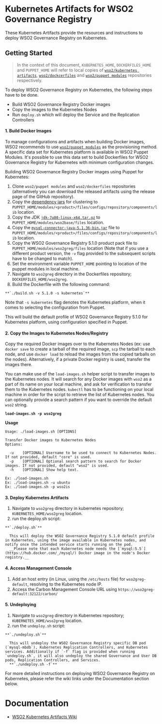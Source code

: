# Kubernetes Artifacts for WSO2 Governance Registry #
These Kubernetes Artifacts provide the resources and instructions to deploy WSO2 Governance Registry on Kubernetes.

## Getting Started
>In the context of this document, `KUBERNETES_HOME`, `DOCKERFILES_HOME` and `PUPPET_HOME` will refer to local copies of [`wso2/kubernetes artifacts`](https://github.com/wso2/kubernetes-artifacts/), [`wso2/dockcerfiles`](https://github.com/wso2/Dockerfiles/) and [`wso2/puppet modules`](https://github.com/wso2/puppet-modules) repositories respectively.

To deploy WSO2 Governance Registry on Kubernetes, the following steps have to be done.
* Build WSO2 Governance Registry Docker images
* Copy the images to the Kubernetes Nodes
* Run `deploy.sh` which will deploy the Service and the Replication Controllers

#### 1. Build Docker Images

To manage configurations and artifacts when building Docker images, WSO2 recommends to use [`wso2/puppet modules`](https://github.com/wso2/puppet-modules) as the provisioning method. A specific data set for Kubernetes platform is available in WSO2 Puppet Modules. It's possible to use this data set to build Dockerfiles for WSO2 Governance Registry for Kubernetes with minimum configuration changes.

Building WSO2 Governance Registry Docker images using Puppet for Kubernetes:

  1. Clone `wso2/puppet modules` and `wso2/dockerfiles` repositories (alternatively you can download the released artifacts using the release page of the GitHub repository).
  2. Copy the [dependency jars](https://docs.wso2.com/display/KA100/Kubernetes+Membership+Scheme+for+WSO2+Carbon) for clustering to `PUPPET_HOME/modules/<product>/files/configs/repository/components/lib` location.
  3. Copy the JDK [`jdk-7u80-linux-x64.tar.gz`](http://www.oracle.com/technetwork/java/javase/downloads/jdk7-downloads-1880260.html) to `PUPPET_HOME/modules/wso2base/files` location.
  4. Copy the [`mysql-connector-java-5.1.36-bin.jar`](http://mvnrepository.com/artifact/mysql/mysql-connector-java/5.1.36) file to `PUPPET_HOME/modules/<product>/files/configs/repository/components/lib` location.
  5. Copy the WSO2 Governance Registry 5.1.0 product pack file to `PUPPET_HOME/modules/wso2greg/files` location (Note that if you use a different product version, the `-v` flag provided to the subsequent scripts have to be changed to match).
  6. Set the environment variable `PUPPET_HOME` pointing to location of the puppet modules in local machine.
  7. Navigate to `wso2greg` directory in the Dockerfiles repository; `DOCKERFILES_HOME/wso2greg`.
  8. Build the Dockerfile with the following command:

    **`./build.sh -v 5.1.0 -s kubernetes`**

  Note that `-s kubernetes` flag denotes the Kubernetes platform, when it comes to selecting the configuration from Puppet.

  This will build the default profile of WSO2 Governance Registry 5.1.0 for Kubernetes platform, using configuration specified in Puppet.

#### 2. Copy the Images to Kubernetes Nodes/Registry

Copy the required Docker images over to the Kubernetes Nodes (ex: use `docker save` to create a tarball of the required image, `scp` the tarball to each node, and use `docker load` to reload the images from the copied tarballs on the nodes). Alternatively, if a private Docker registry is used, transfer the images there.

You can make use of the `load-images.sh` helper script to transfer images to the Kubernetes nodes. It will search for any Docker images with `wso2` as a part of its name on your local machine, and ask for verification to transfer them to the Kubernetes nodes. `kubectl` has to be functioning on your local machine in order for the script to retrieve the list of Kubernetes nodes. You can optionally provide a search pattern if you want to override the default `wso2` string.

**`load-images.sh -p wso2greg`**

**Usage**
```
Usage: ./load-images.sh [OPTIONS]

Transfer Docker images to Kubernetes Nodes
Options:

  -u	[OPTIONAL] Username to be used to connect to Kubernetes Nodes. If not provided, default "core" is used.
  -p	[OPTIONAL] Optional search pattern to search for Docker images. If not provided, default "wso2" is used.
  -h	[OPTIONAL] Show help text.

Ex: ./load-images.sh
Ex: ./load-images.sh -u ubuntu
Ex: ./load-images.sh -p wso2is
```

#### 3. Deploy Kubernetes Artifacts
  1. Navigate to `wso2greg` directory in kubernetes repository; `KUBERNETES_HOME/wso2greg` location.
  2. run the deploy.sh script:

    **`./deploy.sh`**

      This will deploy the WSO2 Governance Registry 5.1.0 default profile in Kubernetes, using the image available in Kubernetes nodes, and notify once the intended service starts running on the pod.
      __Please note that each Kubernetes node needs the [`mysql:5.5`](https://hub.docker.com/_/mysql/) Docker image in the node's Docker registry.__

#### 4. Access Management Console
  1. Add an host entry (in Linux, using the `/etc/hosts` file) for `wso2greg-default`, resolving to the Kubernetes node IP.
  2. Access the Carbon Management Console URL using `https://wso2greg-default:32122/carbon/`

#### 5. Undeploying
  1. Navigate to `wso2greg` directory in Kubernetes repository; `KUBERNETES_HOME/wso2greg` location.
  2. run the `undeploy.sh` script:

    **`./undeploy.sh`**

      This will undeploy the WSO2 Governance Registry specific DB pod (`mysql-mbdb`), Kubernetes Replication Controllers, and Kubernetes services. Additionally if `-f` flag is provided when running `undeploy.sh`, it will also undeploy the shared Governance and User DB pods, Replication Controllers, and Services.
      **`./undeploy.sh -f`**

For more detailed instructions on deploying WSO2 Governance Registry on Kubernetes, please refer the wiki links under the Documentation section below.

# Documentation
* [WSO2 Kubernetes Artifacts Wiki](https://docs.wso2.com/display/KA100/WSO2+Kubernetes+Artifacts)
